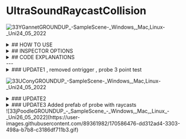 # UltraSoundRaycastCollision
![33YGannetGROUNDUP_-_SampleScene_-_Windows,_Mac,_Linux_-_Uni24_05_2022](https://user-images.githubusercontent.com/89361982/170090687-8fe135b4-aca4-4072-bc68-361561659832.gif)
<details>
<summary>
## HOW TO USE 
</summary>

### SETUP
- set the skin unity model as a trigger object
- create an cube and attatch the script to it, these will act as colliders, also add rigid body or ontrigger will not work


### APPLY COLLDIERS 
- place the colliders onto the surface of the unity probe and then parent them to it 

- Im unsure if the probe is flat or rounded if its flat 1 ray is proabably enough even forwide models if its roudned you may need a few rays

- If you do need multiple rays i could write an external script that takes in all of the distances and then averages them by adding them and dividng by 
the number of objects collided

### Pressure
- when the probe makes contact it will return the distance between the closest surface point on the skin to the current object location
to get the pressure you would multiply this distance by the compression ratio of the balistic gel

- ie if it takes 10 grams to push the probe 1cm into the gel then you would multiply the distance by 10 to get the pressure
you could proably find the compression ratio by using one of your force probes and mesuring how much force it takes to push in 1cm or you may have been given those stats when you bought the gel

- i would assume that probes with larger surface area would have higher compression ratios so you may have to do the test with each probe
	
</details>
  


<details>
<summary>
## INSPECTOR OPTIONS
</summary>
	
### EDITABLE
- DEFAULT ORGIN AND LOOKAT CAN BE CHANGED BY USER THROUGH THE INSPECTOR
- YOU CAN CHANGE THE axis to point in a diffrent direction if you want, by default its pointin in the z direction
- LAYER MASK CAN ALSO BE CHANGED THROUGH THE INSPECTOR
- compression ratio can be changed through the inspector

### DISPLAY
- ray orgins and ray lookat give world cordinates for default orgin and lookat they arnt meant to be changed by user but if you do they will just reset on next collision
- ray length gives the length of the ray
- ray distance gives the distance from ray lookat to closest surface point
- pressure multiplies the compression ratio with the ray_distance
</details>	

<details>
<summary>
## CODE EXPLANATIONS 
</summary>

	
### RAY
- We define the ray in local coordinats then convert them to global so that the ray is locked to the cubes axis
-
- by default
- the origin is set to 0,0,-1 so right behind the object
- ray lookat is set to 0,0,0.5 so the center of object
### WHY
- unity cannot detect back faces on convex objects even with Physics.queriesHitBackfaces
- because the probe will be inside of the skin mesh when pressed in we cannot shoot a ray from insid because it will hit a backface and not register
- to fix this we have to set the orgin of the ray to outside of the skin object and shoot inwards in the same direction as if we shot outwards this is why the default orgin is outside of the cube and lookat is inside the cube
- I imagine the ray_orgin to act simlar to max distance, the maximum amount you believe you will push into the balistic gel but you can set this to any value and i dont believe it will effect anything as long as its starts outside of the the skin
- ray lookat is  the first surface of collision the reason its set to 0.5 by default is because thats the default  z distance of a box colider on a new cube
- alternativly you could set the collision to the orgin of the cube and use the collision box as just a trigger to activate the ray even and have them be uncoorilated
### MISC
- Local coordinates will follow rotation of the cube so you will be able to change the direction of the ray by simply rotating the object
- ray_lookat-ray orgin gives you a new vector that points in the same direction as the line formed by points rayorgin to raylookat
- to get the distance between the nearest surface point and the cube you have to use vectro3.Distance() in this case you cannot use hit.distance because the ray is on the outside of the surface	
</details>
---
<details>
<summary>
### UPDATE1 , removed ontrigger , probe 3 point test
</summary>


- replace ontriggerenter with a simple update only thing needed is a colider on the skin object 
- Changed default ray orgin from 0,0,-1 to 0,-0.1,0   this causes the ray to pointing up instead of forward and shrinks the length
- changed default lookat from 0,0,0.5 to 0,0,0 now the orgin dictates the colision point
- seems to work with fairly well when parenting to the probe
- i dont believe its possible to snap objects to the normal of vertices in unity so i suggest using blender to do this
- for the probe model i would suggest using a 3 8 or 11 point ray
## FLOAT ARRAY if you input these switch the y and z blender has z as up by default
- TOP [-0.022241,0,0.045321][0,0,0.045321][0.022242,0,0.045321] Rotation [0,0,0]
- LEFT[-0.026144,0,0.043466]Rotation [-192.588,-133.125,197.012]
- RIGHT[0.026144,0,0.043466]Rotation [-160.764,-225.04,206.249]
- Forward[0,-0.005315,0.042514] Rotation[-118.282,-179.871,180.069]
- Back[0,0.005315,0.042514] Rotation[-241.432,-180,180]
- CONVERTED FLOAT ARRAY + ROTATIONS ARE IN PREFAB NOW

</details>

![33UConyGROUNDUP_-_SampleScene_-_Windows,_Mac,_Linux_-_Uni24_05_2022](https://user-images.githubusercontent.com/89361982/170150335-b89529a3-df3d-44b7-91c7-174583fbb424.gif)	
<details>
<summary>
### UPDATE2
</summary>
	
- added vein collapse detector which logs every detector that has a reading over a user defined threshold
- raycaster objects should be tagged with raycast in order to be checked for vein collapse
- added skin layermask to start() in raycast script
</details>
<details>
<summary>
### UPDATE3 Added prefab of probe with raycasts
</summary>
	
### added tag property to ray controller
### added prefab of 11 rays parented to key points on the probe
- probe has ray controller script attatched rays have ray script attatched
- has 3 up facing rays
- 6 edge rays 3 on each side
- 2 corner rays on +x and -x\
### naming convention
- (yz)or (y-z) describe tilt plane
- center means x value = 0
- +x means in the positve x direction of center
- -x means in the negative x diretion of center
### diffrences from blender
- unity(xyz) = blender(xzy) unity y points up blender z points up
- unity z rotation = blender 180-y rotation
- unity x rotation = blneder 180-x rotation
-
</details>
![33jPoodleGROUNDUP_-_SampleScene_-_Windows,_Mac,_Linux_-_Uni26_05_2022](https://user-images.githubusercontent.com/89361982/170586476-dd312ad4-3303-498a-b7b8-c3186df711b3.gif)
